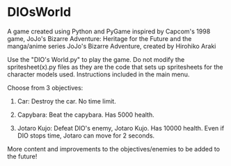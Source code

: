 # DIOsWorld
A game created using Python and PyGame inspired by Capcom's 1998 game, JoJo's Bizarre Adventure: Heritage for the Future
and the manga/anime series JoJo's Bizarre Adventure, created by Hirohiko Araki

Use the "DIO's World.py" to play the game. 
Do not modify the spritesheet(x).py files as they are the code that sets up spritesheets for the character models used.
Instructions included in the main menu.

Choose from 3 objectives:

1. Car:
Destroy the car. No time limit.

2. Capybara:
Beat the capybara. Has 5000 health.

3. Jotaro Kujo:
Defeat DIO's enemy, Jotaro Kujo. Has 10000 health. 
Even if DIO stops time, Jotaro can move for 2 seconds.

More content and improvements to the objectives/enemies to be added to the future!
